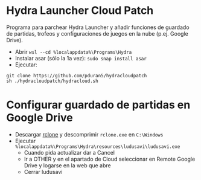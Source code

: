 # Hydra Launcher Cloud Patch
Programa para parchear Hydra Launcher y añadir funciones de guardado de partidas, trofeos y configuraciones de juegos en la nube (p.ej. Google Drive).

- Abrir `wsl --cd %localappdata%\Programs\Hydra`
- Instalar asar (sólo la 1a vez): `sudo snap install asar`
- Ejecutar:
```
git clone https://github.com/pduran5/hydracloudpatch
sh ./hydracloudpatch/hydracloud.sh
```

# Configurar guardado de partidas en Google Drive
- Descargar [rclone](https://rclone.org/downloads/) y descomprimir `rclone.exe` en `C:\Windows`
- Ejecutar `%localappdata%\Programs\Hydra\resources\ludusavi\ludusavi.exe`
  - Cuando pida actualizar dar a Cancel
  - Ir a OTHER y en el apartado de Cloud seleccionar en Remote Google Drive y logarse en la web que abre
  - Cerrar ludusavi